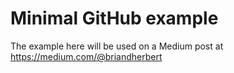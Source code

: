 # Minimal GitHub example

The example here will be used on a Medium post at https://medium.com/@briandherbert
